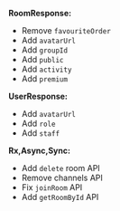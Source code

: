 **RoomResponse:**
- Remove `favouriteOrder`
- Add `avatarUrl`
- Add `groupId`
- Add `public`
- Add `activity`
- Add `premium`
 
**UserResponse:**
- Add `avatarUrl`
- Add `role`
- Add `staff`

**Rx,Async,Sync:**
- Add `delete` room API
- Remove channels API
- Fix `joinRoom` API
- Add `getRoomById` API